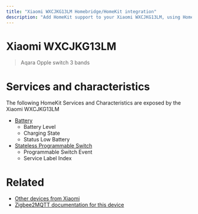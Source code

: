 ```yaml
---
title: "Xiaomi WXCJKG13LM Homebridge/HomeKit integration"
description: "Add HomeKit support to your Xiaomi WXCJKG13LM, using Homebridge, Zigbee2MQTT and homebridge-z2m."
---
```

<!---
This file has been GENERATED using src/docgen/docgen.ts
DO NOT EDIT THIS FILE MANUALLY!
-->
# Xiaomi WXCJKG13LM
> Aqara Opple switch 3 bands


# Services and characteristics
The following HomeKit Services and Characteristics are exposed by
the Xiaomi WXCJKG13LM

* [Battery](../../battery.md)
  * Battery Level
  * Charging State
  * Status Low Battery
* [Stateless Programmable Switch](../../action.md)
  * Programmable Switch Event
  * Service Label Index


# Related
* [Other devices from Xiaomi](../index.md#xiaomi)
* [Zigbee2MQTT documentation for this device](https://www.zigbee2mqtt.io/devices/WXCJKG13LM.html)